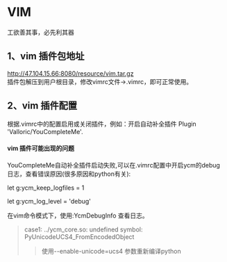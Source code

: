 # VIM
工欲善其事，必先利其器

## 1、vim 插件包地址
  http://47.104.15.66:8080/resource/vim.tar.gz  
  插件包解压到用户根目录，修改vimrc文件->.vimrc，即可正常使用。

## 2、vim 插件配置
  根据.vimrc中的配置启用或关闭插件，例如：开启自动补全插件 Plugin 'Valloric/YouCompleteMe'.


#### vim 插件可能出现的问题  
  YouCompleteMe自动补全插件启动失败,可以在.vimrc配置中开启ycm的debug日志，查看错误原因(很多原因和python有关):

  let g:ycm_keep_logfiles = 1

  let g:ycm_log_level = 'debug'

  在vim命令模式下，使用:YcmDebugInfo 查看日志。

  > case1:
	../ycm_core.so: undefined symbol: PyUnicodeUCS4_FromEncodedObject 
  >> 使用--enable-unicode=ucs4 参数重新编译python

